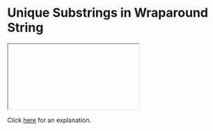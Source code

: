 # Unique Substrings in Wraparound String 

<iframe></iframe>

Click [here](Explanation.md) for an explanation.

